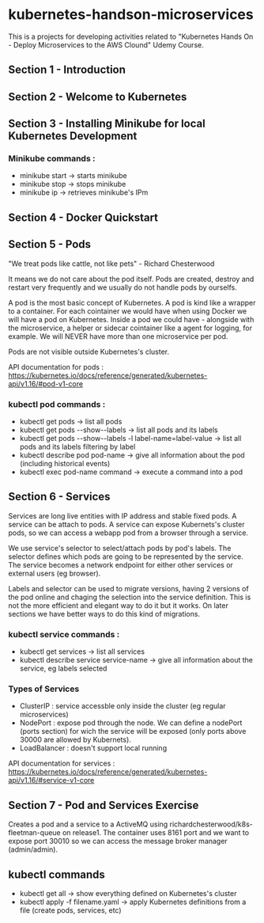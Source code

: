 # kubernetes-handson-microservices
This is a projects for developing activities related to "Kubernetes Hands On - Deploy Microservices to the AWS Clound" Udemy Course.

## Section 1 - Introduction

## Section 2 - Welcome to Kubernetes

## Section 3 - Installing Minikube for local Kubernetes Development

### Minikube commands :
- minikube start -> starts minikube
- minikube stop  -> stops minikube
- minikube ip    -> retrieves minikube's IPm 

## Section 4 - Docker Quickstart

## Section 5 - Pods

"We treat pods like cattle, not like pets" - Richard Chesterwood

It means we do not care about the pod itself. Pods are created, destroy and restart very frequently and we usually do not handle pods by ourselfs.

A pod is the most basic concept of Kubernetes. A pod is kind like a wrapper to a container. For each cointainer we would have when using Docker we will have a pod on Kubernetes.
Inside a pod we could have - alongside with the microservice, a helper or sidecar cointainer like a agent for logging, for example.
We will NEVER have more than one microservice per pod.

Pods are not visible outside Kubernetes's cluster.

API documentation for pods : https://kubernetes.io/docs/reference/generated/kubernetes-api/v1.16/#pod-v1-core

### kubectl pod commands :
- kubectl get pods -> list all pods
- kubectl get pods --show--labels -> list all pods and its labels
- kubectl get pods --show--labels -l label-name=label-value -> list all pods and its labels filtering by label
- kubectl describe pod pod-name -> give all information about the pod (including historical events)
- kubectl exec pod-name command -> execute a command into a pod

## Section 6 - Services

Services are long live entities with IP address and stable fixed pods. A service can be attach to pods. 
A service can expose Kubernets's cluster pods, so we can access a webapp pod from a browser through a service. 

We use service's selector to select/attach pods by pod's labels. The selector defines which pods are going to be represented by the service. The service becomes a network endpoint for either other services or external users (eg browser).

Labels and selector can be used to migrate versions, having 2 versions of the pod online and chaging the selection into the service definition. This is not the more efficient and elegant way to do it but it works. On later sections we have better ways to do this kind of migrations. 

### kubectl service commands :
- kubectl get services -> list all services
- kubectl describe service service-name -> give all information about the service, eg labels selected

### Types of Services
- ClusterIP : service accessble only inside the cluster (eg regular microservices) 
- NodePort : expose pod through the node. We can define a nodePort (ports section) for wich the service will be exposed (only ports above 30000 are allowed by Kubernets).
- LoadBalancer : doesn't support local running

API documentation for services : https://kubernetes.io/docs/reference/generated/kubernetes-api/v1.16/#service-v1-core

## Section 7 - Pod and Services Exercise

Creates a pod and a service to a ActiveMQ using richardchesterwood/k8s-fleetman-queue on release1. The container uses 8161 port and we want to expose port 30010 so we can access the message broker manager (admin/admin). 

## kubectl commands

- kubectl get all -> show everything defined on Kubernetes's cluster
- kubectl apply -f filename.yaml -> apply Kubernetes definitions from a file (create pods, services, etc)